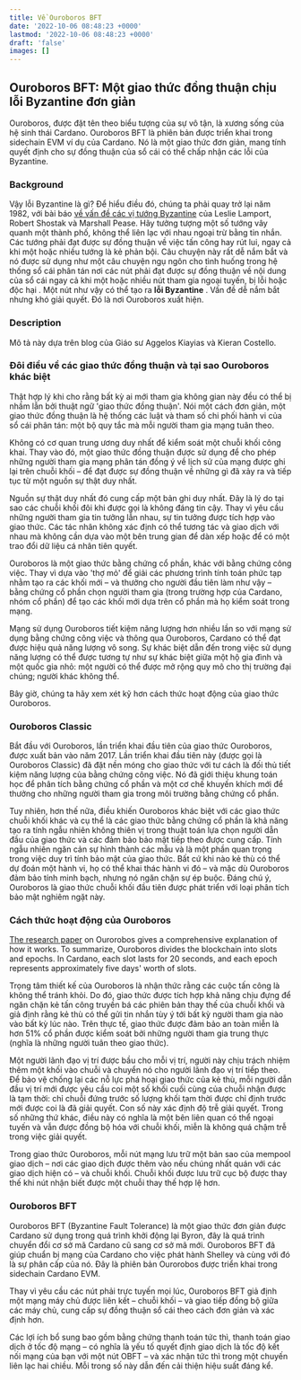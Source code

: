 ```yaml
---
title: Về Ouroboros BFT
date: '2022-10-06 08:48:23 +0000'
lastmod: '2022-10-06 08:48:23 +0000'
draft: 'false'
images: []
---
```


## Ouroboros BFT: Một giao thức đồng thuận chịu lỗi Byzantine đơn giản

Ouroboros, được đặt tên theo biểu tượng của sự vô tận, là xương sống của hệ sinh thái Cardano. Ouroboros BFT là phiên bản được triển khai trong sidechain EVM ví dụ của Cardano. Nó là một giao thức đơn giản, mang tính quyết định cho sự đồng thuận của sổ cái có thể chấp nhận các lỗi của Byzantine.

### Background

Vậy lỗi Byzantine là gì? Để hiểu điều đó, chúng ta phải quay trở lại năm 1982, với bài báo [về vấn đề các vị tướng Byzantine](https://www.microsoft.com/en-us/research/uploads/prod/2016/12/The-Byzantine-Generals-Problem.pdf) của Leslie Lamport, Robert Shostak và Marshall Pease. Hãy tưởng tượng một số tướng vây quanh một thành phố, không thể liên lạc với nhau ngoại trừ bằng tin nhắn. Các tướng phải đạt được sự đồng thuận về việc tấn công hay rút lui, ngay cả khi một hoặc nhiều tướng là kẻ phản bội. Câu chuyện này rất dễ nắm bắt và nó được sử dụng như một câu chuyện ngụ ngôn cho tình huống trong hệ thống sổ cái phân tán nơi các nút phải đạt được sự đồng thuận về nội dung của sổ cái ngay cả khi một hoặc nhiều nút tham gia ngoại tuyến, bị lỗi hoặc độc hại . Một nút như vậy có thể tạo ra **lỗi Byzantine** . Vấn đề dễ nắm bắt nhưng khó giải quyết. Đó là nơi Ouroboros xuất hiện.

### Description

Mô tả này dựa trên blog của Giáo sư Aggelos Kiayias và Kieran Costello.

### Đôi điều về các giao thức đồng thuận và tại sao Ouroboros khác biệt

Thật hợp lý khi cho rằng bất kỳ ai mới tham gia không gian này đều có thể bị nhầm lẫn bởi thuật ngữ 'giao thức đồng thuận'. Nói một cách đơn giản, một giao thức đồng thuận là hệ thống các luật và tham số chi phối hành vi của sổ cái phân tán: một bộ quy tắc mà mỗi người tham gia mạng tuân theo.

Không có cơ quan trung ương duy nhất để kiểm soát một chuỗi khối công khai. Thay vào đó, một giao thức đồng thuận được sử dụng để cho phép những người tham gia mạng phân tán đồng ý về lịch sử của mạng được ghi lại trên chuỗi khối – để đạt được sự đồng thuận về những gì đã xảy ra và tiếp tục từ một nguồn sự thật duy nhất.

Nguồn sự thật duy nhất đó cung cấp một bản ghi duy nhất. Đây là lý do tại sao các chuỗi khối đôi khi được gọi là không đáng tin cậy. Thay vì yêu cầu những người tham gia tin tưởng lẫn nhau, sự tin tưởng được tích hợp vào giao thức. Các tác nhân không xác định có thể tương tác và giao dịch với nhau mà không cần dựa vào một bên trung gian để dàn xếp hoặc để có một trao đổi dữ liệu cá nhân tiên quyết.

Ouroboros là một giao thức bằng chứng cổ phần, khác với bằng chứng công việc. Thay vì dựa vào 'thợ mỏ' để giải các phương trình tính toán phức tạp nhằm tạo ra các khối mới – và thưởng cho người đầu tiên làm như vậy – bằng chứng cổ phần chọn người tham gia (trong trường hợp của Cardano, nhóm cổ phần) để tạo các khối mới dựa trên cổ phần mà họ kiểm soát trong mạng.

Mạng sử dụng Ouroboros tiết kiệm năng lượng hơn nhiều lần so với mạng sử dụng bằng chứng công việc và thông qua Ouroboros, Cardano có thể đạt được hiệu quả năng lượng vô song. Sự khác biệt dẫn đến trong việc sử dụng năng lượng có thể được tương tự như sự khác biệt giữa một hộ gia đình và một quốc gia nhỏ: một người có thể được mở rộng quy mô cho thị trường đại chúng; người khác không thể.

Bây giờ, chúng ta hãy xem xét kỹ hơn cách thức hoạt động của giao thức Ouroboros.

### Ouroboros Classic

Bắt đầu với Ouroboros, lần triển khai đầu tiên của giao thức Ouroboros, được xuất bản vào năm 2017. Lần triển khai đầu tiên này (được gọi là Ouroboros Classic) đã đặt nền móng cho giao thức với tư cách là đối thủ tiết kiệm năng lượng của bằng chứng công việc. Nó đã giới thiệu khung toán học để phân tích bằng chứng cổ phần và một cơ chế khuyến khích mới để thưởng cho những người tham gia trong môi trường bằng chứng cổ phần.

Tuy nhiên, hơn thế nữa, điều khiến Ouroboros khác biệt với các giao thức chuỗi khối khác và cụ thể là các giao thức bằng chứng cổ phần là khả năng tạo ra tính ngẫu nhiên không thiên vị trong thuật toán lựa chọn người dẫn đầu của giao thức và các đảm bảo bảo mật tiếp theo được cung cấp. Tính ngẫu nhiên ngăn cản sự hình thành các mẫu và là một phần quan trọng trong việc duy trì tính bảo mật của giao thức. Bất cứ khi nào kẻ thù có thể dự đoán một hành vi, họ có thể khai thác hành vi đó – và mặc dù Ouroboros đảm bảo tính minh bạch, nhưng nó ngăn chặn sự ép buộc. Đáng chú ý, Ouroboros là giao thức chuỗi khối đầu tiên được phát triển với loại phân tích bảo mật nghiêm ngặt này.

### Cách thức hoạt động của Ouroboros

[The research paper](https://iohk.io/en/research/library/papers/ouroborosa-provably-secure-proof-of-stake-blockchain-protocol/) on Ourorobos gives a comprehensive explanation of how it works. To summarize, Ouroboros divides the blockchain into slots and epochs. In Cardano, each slot lasts for 20 seconds, and each epoch represents approximately five days' worth of slots.

Trọng tâm thiết kế của Ouroboros là nhận thức rằng các cuộc tấn công là không thể tránh khỏi. Do đó, giao thức được tích hợp khả năng chịu đựng để ngăn chặn kẻ tấn công truyền bá các phiên bản thay thế của chuỗi khối và giả định rằng kẻ thù có thể gửi tin nhắn tùy ý tới bất kỳ người tham gia nào vào bất kỳ lúc nào. Trên thực tế, giao thức được đảm bảo an toàn miễn là hơn 51% cổ phần được kiểm soát bởi những người tham gia trung thực (nghĩa là những người tuân theo giao thức).

Một người lãnh đạo vị trí được bầu cho mỗi vị trí, người này chịu trách nhiệm thêm một khối vào chuỗi và chuyển nó cho người lãnh đạo vị trí tiếp theo. Để bảo vệ chống lại các nỗ lực phá hoại giao thức của kẻ thù, mỗi người dẫn đầu vị trí mới được yêu cầu coi một số khối cuối cùng của chuỗi nhận được là tạm thời: chỉ chuỗi đứng trước số lượng khối tạm thời được chỉ định trước mới được coi là đã giải quyết. Con số này xác định độ trễ giải quyết. Trong số những thứ khác, điều này có nghĩa là một bên liên quan có thể ngoại tuyến và vẫn được đồng bộ hóa với chuỗi khối, miễn là không quá chậm trễ trong việc giải quyết.

Trong giao thức Ouroboros, mỗi nút mạng lưu trữ một bản sao của mempool giao dịch – nơi các giao dịch được thêm vào nếu chúng nhất quán với các giao dịch hiện có – và chuỗi khối. Chuỗi khối được lưu trữ cục bộ được thay thế khi nút nhận biết được một chuỗi thay thế hợp lệ hơn.

### Ouroboros BFT

Ouroboros BFT (Byzantine Fault Tolerance) là một giao thức đơn giản được Cardano sử dụng trong quá trình khởi động lại Byron, đây là quá trình chuyển đổi cơ sở mã Cardano cũ sang cơ sở mã mới. Ouroboros BFT đã giúp chuẩn bị mạng của Cardano cho việc phát hành Shelley và cùng với đó là sự phân cấp của nó. Đây là phiên bản Ourorobos được triển khai trong sidechain Cardano EVM.

Thay vì yêu cầu các nút phải trực tuyến mọi lúc, Ouroboros BFT giả định một mạng máy chủ được liên kết – chuỗi khối – và giao tiếp đồng bộ giữa các máy chủ, cung cấp sự đồng thuận sổ cái theo cách đơn giản và xác định hơn.

Các lợi ích bổ sung bao gồm bằng chứng thanh toán tức thì, thanh toán giao dịch ở tốc độ mạng – có nghĩa là yếu tố quyết định giao dịch là tốc độ kết nối mạng của bạn với một nút OBFT – và xác nhận tức thì trong một chuyến liên lạc hai chiều. Mỗi trong số này dẫn đến cải thiện hiệu suất đáng kể.
